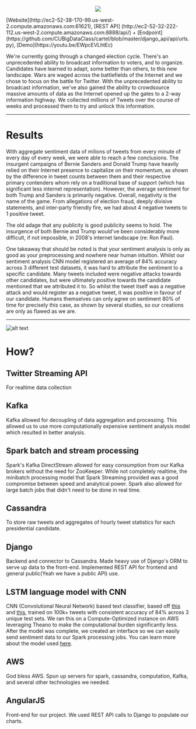 <p align="center">
  <img src="https://raw.githubusercontent.com/CUBigDataClass/cartel/master/web_frontend/app/img/readme.png">
</p>
[Website](http://ec2-52-38-170-99.us-west-2.compute.amazonaws.com:61621), [REST API] (http://ec2-52-32-222-112.us-west-2.compute.amazonaws.com:8888/api/) + [Endpoint] (https://github.com/CUBigDataClass/cartel/blob/master/django_api/api/urls.py), [Demo](https://youtu.be/EWpcEVLhtEc)

We're currently going through a changed election cycle. There's an unprecedented ability to broadcast information to voters, and to organize. Candidates have learned to adapt, some better than others, to this new landscape. Wars are waged across the battlefields of the Internet and we chose to focus on the battle for Twitter. With the unprecedented ability to broadcast information, we've also gained the ability to crowdsource massive amounts of data as the Internet opened up the gates to a 2-way information highway. We collected millions of Tweets over the course of weeks and processed them to try and unlock this information.

---

# Results

With aggregate sentiment data of milions of tweets from every minute of every day of every week, we were able to reach a few conclusions. The insurgent campaigns of Bernie Sanders and Donald Trump have heavily relied on their Internet presence to capitalize on their momentum, as shown by the difference in tweet counts between them and their respective primary contenders whom rely on a traditional base of support (which has significant less internet representation). However, the average sentiment for both Trump and Sanders is primarily negative. Overall, negativity is the name of the game. From allegations of election fraud, deeply divisive statements, and inter-party friendly fire, we had about 4 negative tweets to 1 positive tweet.

The old adage that any publicity is good publicity seems to hold. The insurgence of both Bernie and Trump would've been considerably more difficult, if not impossible, in 2008's internet landscape (re: Ron Paul).

One takeaway that should be noted is that your sentiment analysis is only as good as your preprocessing and nowhere near human intuition. Whilst our sentiment analysis CNN model registered an average of 84% accuracy across 3 different test datasets, it was hard to attribute the sentiment to a specific candidate. Many tweets included were negative attacks towards other candidates, but were ultimately positive towards the candidate mentioned that we attributed it to. So whilst the tweet itself was a negative attack and would register as a negative tweet, it was positive in favour of our candidate. Humans themselves can only agree on sentiment 80% of time for precisely this case, as shown by several studies, so our creations are only as flawed as we are.

---

![alt text](https://raw.githubusercontent.com/CUBigDataClass/cartel/master/web_frontend/app/img/techstack.png "Twittical")

# How?

## Twitter Streaming API

For realtime data collection

## Kafka

Kafka allowed for decoupling of data aggregation and processing. This allowed us to use more computationally expensive sentiment analysis model which resulted in better analysis.

## Spark batch and stream processing

Spark's Kafka DirectStream allowed for easy consumption from our Kafka brokers without the need for ZooKeeper. While not completely realtime, the minibatch processing model that Spark Streaming
provided was a good compromise between speed and analytical power. Spark also allowed for large batch jobs that didn't need to be done in real time. 

## Cassandra

To store raw tweets and aggregates of hourly tweet statistics for each presidential candidate.

## Django

Backend and connector to Cassandra. Made heavy use of Django's ORM to serve up data to the front-end. Implemented REST API for frontend and general public(Yeah we have a public API) use.

## LSTM language model with CNN
CNN (Convolutional Neural Network) based text classifier, based off [this](http://arxiv.org/abs/1408.5882) and [this](https://github.com/flipkart-incubator/optimus), trained on 100k+ tweets with consistent accuracy of 84% across 3 unique test sets. We ran this on a Compute-Optimized instance on AWS leveraging Theano to make the computational burden significantly less. After the model was complete, we created an interface so we can easily send sentiment data to our Spark processing jobs. You can learn more about the model used [here](https://github.com/CUBigDataClass/cartel/blob/master/analysis/sentiment_analysis/README.md).

## AWS

God bless AWS. Spun up servers for spark, cassandra, computation, Kafka, and several other technologies we needed.

## AngularJS

Front-end for our project. We used REST API calls to Django to populate our charts.
